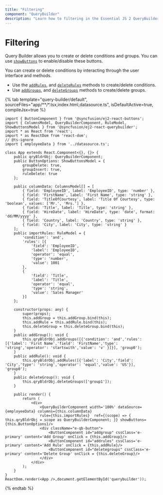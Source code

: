 ```yaml
---
title: "Filtering"
component: "QueryBuilder"
description: "Learn how to filtering in the Essential JS 2 QueryBuilder control."
---
```


# Filtering

Query Builder allows you to create or delete conditions and groups. You can use [`showButtons`](https://ej2.syncfusion.com/react/documentation/api/query-builder/#showbuttons) to enable/disable these buttons.

You can create or delete conditions by interacting through the user interface and methods.

* Use the [`addRules`](https://ej2.syncfusion.com/react/documentation/api/query-builder/#addrules), and [`deleteRules`](https://ej2.syncfusion.com/react/documentation/api/query-builder/#deleterules) methods to create/delete conditions.
* Use [`addGroups`](https://ej2.syncfusion.com/react/documentation/api/query-builder/#addgroups), and [`deleteGroups`](https://ej2.syncfusion.com/react/documentation/api/query-builder/#deletegroups) methods to create/delete groups.

{% tab template="query-builder/default", sourceFiles="app/**/*.tsx,index.html,datasource.ts", isDefaultActive=true, compileJsx=true %}

```tsx
import { ButtonComponent } from '@syncfusion/ej2-react-buttons';
import { ColumnsModel, QueryBuilderComponent, RuleModel, ShowButtonsModel } from '@syncfusion/ej2-react-querybuilder';
import * as React from 'react';
import * as ReactDom from 'react-dom';
// @ts-ignore
import { employeeData } from '../datasource.ts';

class App extends React.Component<{}, {}> {
    public qryBldrObj: QueryBuilderComponent;
    public ButtonOptions: ShowButtonsModel = {
        groupDelete: true,
        groupInsert: true,
        ruleDelete: true
    };

    public columnData: ColumnsModel[] = [
        { field: 'EmployeeID', label: 'EmployeeID', type: 'number' },
        { field: 'FirstName', label: 'First Name', type: 'string' },
        { field: 'TitleOfCourtesy', label: 'Title Of Courtesy', type: 'boolean', values: ['Mr.', 'Mrs.'] },
        { field: 'Title', label: 'Title', type: 'string' },
        { field: 'HireDate', label: 'HireDate', type: 'date', format: 'dd/MM/yyyy' },
        { field: 'Country', label: 'Country', type: 'string' },
        { field: 'City', label: 'City', type: 'string' }
    ];
    public importRules: RuleModel = {
        'condition': 'and',
        'rules': [{
            'field': 'EmployeeID',
            'label': 'EmployeeID',
            'operator': 'equal',
            'type': 'number',
            'value': 1001
        },
        {
            'field': 'Title',
            'label': 'Title',
            'operator': 'equal',
            'type': 'string',
            'value': 'Sales Manager'
        }]
    };

    constructor(props: any) {
        super(props);
        this.addGroup = this.addGroup.bind(this);
        this.addRule = this.addRule.bind(this);
        this.deleteGroup = this.deleteGroup.bind(this);
    }
    public addGroup(): void {
        this.qryBldrObj.addGroups([{'condition': 'and','rules': [{'label': 'First Name','field': 'FirstName','type': 'string','operator': 'startswith','value': 'v' }]}], 'group0');
    }
    public addRule(): void {
        this.qryBldrObj.addRules([{'label': 'City','field': 'City','type': 'string','operator': 'equal','value': 'US'}], 'group0');
    }
    public deleteGroup(): void {
        this.qryBldrObj.deleteGroups(['group1']);
    }

    public render() {
        return (
            <div>
                <QueryBuilderComponent width='100%' dataSource={employeeData} columns={this.columnData}
                rule={this.importRules}  ref={(scope) => { this.qryBldrObj = scope as QueryBuilderComponent; }} showButtons={this.ButtonOptions}/>
                <div className="e-qb-button">
                    <ButtonComponent id="addgroup" cssClass='e-primary' content='Add Group' onClick = {this.addGroup}/>
                    <ButtonComponent id="addrules" cssClass='e-primary' content='Add Rule' onClick = {this.addRule}/>
                    <ButtonComponent id="deletegroups" cssClass='e-primary' content='Delete Group' onClick = {this.deleteGroup}/>
                </div>
            </div>
        );
    }
}
ReactDom.render(<App />,document.getElementById('querybuilder'));
```

{% endtab %}
